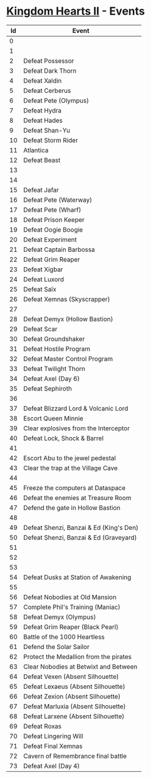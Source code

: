 # [Kingdom Hearts II](index.md) - Events

| Id       | Event      |
|------------|---------------|
| 0 |  |
| 1 |  |
| 2 | Defeat Possessor |
| 3 | Defeat Dark Thorn |
| 4 | Defeat Xaldin |
| 5 | Defeat Cerberus |
| 6 | Defeat Pete (Olympus) |
| 7 | Defeat Hydra |
| 8 | Defeat Hades |
| 9 | Defeat Shan-Yu |
| 10 | Defeat Storm Rider |
| 11 | Atlantica |
| 12 | Defeat Beast |
| 13 |  |
| 14 |  |
| 15 | Defeat Jafar |
| 16 | Defeat Pete (Waterway) |
| 17 | Defeat Pete (Wharf) |
| 18 | Defeat Prison Keeper |
| 19 | Defeat Oogie Boogie |
| 20 | Defeat Experiment |
| 21 | Defeat Captain Barbossa |
| 22 | Defeat Grim Reaper |
| 23 | Defeat Xigbar |
| 24 | Defeat Luxord |
| 25 | Defeat Saïx |
| 26 | Defeat Xemnas (Skyscrapper) |
| 27 |  |
| 28 | Defeat Demyx (Hollow Bastion) |
| 29 | Defeat Scar |
| 30 | Defeat Groundshaker |
| 31 | Defeat Hostile Program |
| 32 | Defeat Master Control Program |
| 33 | Defeat Twilight Thorn |
| 34 | Defeat Axel (Day 6) |
| 35 | Defeat Sephiroth |
| 36 |  |
| 37 | Defeat Blizzard Lord & Volcanic Lord |
| 38 | Escort Queen Minnie |
| 39 | Clear explosives from the Interceptor |
| 40 | Defeat Lock, Shock & Barrel |
| 41 |  |
| 42 | Escort Abu to the jewel pedestal |
| 43 | Clear the trap at the Village Cave |
| 44 |  |
| 45 | Freeze the computers at Dataspace |
| 46 | Defeat the enemies at Treasure Room |
| 47 | Defend the gate in Hollow Bastion |
| 48 |  |
| 49 | Defeat Shenzi, Banzai & Ed (King's Den) |
| 50 | Defeat Shenzi, Banzai & Ed (Graveyard) |
| 51 |  |
| 52 |  |
| 53 |  |
| 54 | Defeat Dusks at Station of Awakening |
| 55 |  |
| 56 | Defeat Nobodies at Old Mansion |
| 57 | Complete Phil's Training (Maniac) |
| 58 | Defeat Demyx (Olympus) |
| 59 | Defeat Grim Reaper (Black Pearl) |
| 60 | Battle of the 1000 Heartless |
| 61 | Defend the Solar Sailor |
| 62 | Protect the Medallion from the pirates |
| 63 | Clear Nobodies at Betwixt and Between |
| 64 | Defeat Vexen (Absent Silhouette) |
| 65 | Defeat Lexaeus (Absent Silhouette) |
| 66 | Defeat Zexion (Absent Silhouette) |
| 67 | Defeat Marluxia (Absent Silhouette) |
| 68 | Defeat Larxene (Absent Silhouette) |
| 69 | Defeat Roxas |
| 70 | Defeat Lingering Will |
| 71 | Defeat Final Xemnas |
| 72 | Cavern of Remembrance final battle |
| 73 | Defeat Axel (Day 4) |